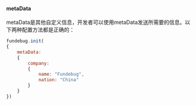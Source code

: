 #### metaData

metaData是其他自定义信息，开发者可以使用metaData发送所需要的信息。以下两种配置方法都是正确的：

```javascript
fundebug.init(
{
    metaData:
    {
        company:
        {
            name: "Fundebug",
            nation: "China"
        }
    }
})
```